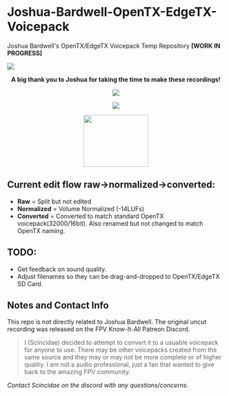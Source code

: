 # Joshua-Bardwell-OpenTX-EdgeTX-Voicepack
Joshua Bardwell's OpenTX/EdgeTX Voicepack Temp Repository **[WORK IN PROGRESS]**

![](https://www.fpvknowitall.com/wp-content/uploads/2021/08/bardwell-homepage-banner-optimized.webp)

**<p align="center">A big thank you to Joshua for taking the time to make these recordings!</p>**



<p align="center"> <img src="https://www.immersionrc.com/wp-content/uploads/2021/01/Artboard-3.png"></p>
<p align="center"> <img src="https://avatars.githubusercontent.com/u/83762968?s=200&v=4"></p>
<p align="center"> <img width="150" height="120" src="https://www.fpvknowitall.com/wp-content/uploads/2019/10/fpv-know-it-all-joshua-bardwell-logo.png"></p>


## Current edit flow **raw**->**normalized**->**converted**:

- **Raw** = Split but not edited
- **Normalized** = Volume Normalized (-14LUFs)
- **Converted** = Converted to match standard OpenTX voicepack(32000/16bit). Also renamed but not changed to match OpenTX naming.

## TODO:
- Get feedback on sound quality.
- Adjust filenames so they can be drag-and-dropped to OpenTX/EdgeTX SD Card.

## Notes and Contact Info

This repo is not directly related to Joshua Bardwell. The original uncut recording was released on the FPV Know-It-All Patreon Discord.

>I (Scincidae) decided to attempt to convert it to a usuable voicepack for anyone to use. There may be other voicepacks created from the same source and they may or may not be more complete or of higher quality. I am not a audio professional, just a fan that wanted to give back to the amazing FPV community.

*Contact Scincidae on the discord with any questions/concerns.*
